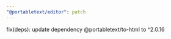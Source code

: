 ```yaml
---
"@portabletext/editor": patch
---
```


fix(deps): update dependency @portabletext/to-html to ^2.0.16
